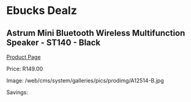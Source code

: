 
# Ebucks Dealz
## Astrum Mini Bluetooth Wireless Multifunction Speaker - ST140 - Black
[Product Page](https://www.ebucks.com/web/shop/productSelected.do?prodId=1207202401&catId=1207273786)

Price: R149.00

Image: /web/cms/system/galleries/pics/prodimg/A12514-B.jpg

Savings: 


	